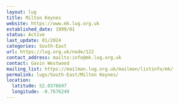 ```yaml
---
layout: lug
title: Milton Keynes
website: https://www.mk.lug.org.uk
established_date: 1999/01
status: Active
last_update: 01/2024
categories: South-East
url: https://lug.org.uk/node/122
contact_address: mailto:info@mk.lug.org.uk
contact: Gavin Westwood
mailing_list: https://mailman.lug.org.uk/mailman/listinfo/mk/
permalink: lugs/South-East/Milton Keynes/
location:
  latitude: 52.0376697
  longitude: -0.7676249
---
```

